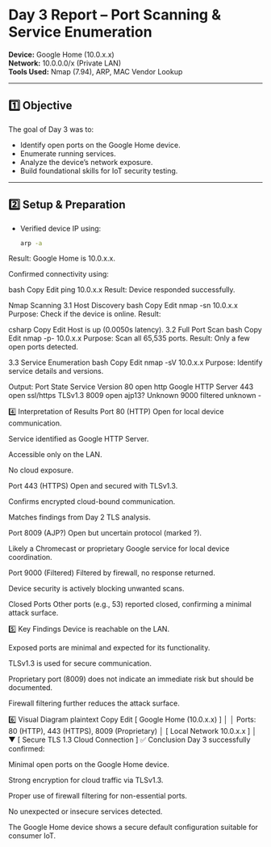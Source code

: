 # Day 3 Report – Port Scanning & Service Enumeration

**Device:** Google Home (10.0.x.x)  
**Network:** 10.0.0.0/x (Private LAN)  
**Tools Used:** Nmap (7.94), ARP, MAC Vendor Lookup

---

## 1️⃣ Objective
The goal of Day 3 was to:
- Identify open ports on the Google Home device.
- Enumerate running services.
- Analyze the device’s network exposure.
- Build foundational skills for IoT security testing.

---

## 2️⃣ Setup & Preparation
- Verified device IP using:
  ```bash
  arp -a
Result: Google Home is 10.0.x.x.

Confirmed connectivity using:

bash
Copy
Edit
ping 10.0.x.x
Result: Device responded successfully.

Nmap Scanning
3.1 Host Discovery
bash
Copy
Edit
nmap -sn 10.0.x.x
Purpose: Check if the device is online.
Result:

csharp
Copy
Edit
Host is up (0.0050s latency).
3.2 Full Port Scan
bash
Copy
Edit
nmap -p- 10.0.x.x
Purpose: Scan all 65,535 ports.
Result: Only a few open ports detected.

3.3 Service Enumeration
bash
Copy
Edit
nmap -sV 10.0.x.x
Purpose: Identify service details and versions.

Output:
Port	State	Service	Version
80	open	http	Google HTTP Server
443	open	ssl/https	TLSv1.3
8009	open	ajp13?	Unknown
9000	filtered	unknown	-

4️⃣ Interpretation of Results
Port 80 (HTTP)
Open for local device communication.

Service identified as Google HTTP Server.

Accessible only on the LAN.

No cloud exposure.

Port 443 (HTTPS)
Open and secured with TLSv1.3.

Confirms encrypted cloud-bound communication.

Matches findings from Day 2 TLS analysis.

Port 8009 (AJP?)
Open but uncertain protocol (marked ?).

Likely a Chromecast or proprietary Google service for local device coordination.

Port 9000 (Filtered)
Filtered by firewall, no response returned.

Device security is actively blocking unwanted scans.

Closed Ports
Other ports (e.g., 53) reported closed, confirming a minimal attack surface.

5️⃣ Key Findings
Device is reachable on the LAN.

Exposed ports are minimal and expected for its functionality.

TLSv1.3 is used for secure communication.

Proprietary port (8009) does not indicate an immediate risk but should be documented.

Firewall filtering further reduces the attack surface.

6️⃣ Visual Diagram
plaintext
Copy
Edit
[ Google Home (10.0.x.x) ]
         │
         │ Ports: 80 (HTTP), 443 (HTTPS), 8009 (Proprietary)
         │
   [ Local Network 10.0.x.x ]
         │
         ▼
 [ Secure TLS 1.3 Cloud Connection ]
✅ Conclusion
Day 3 successfully confirmed:

Minimal open ports on the Google Home device.

Strong encryption for cloud traffic via TLSv1.3.

Proper use of firewall filtering for non-essential ports.

No unexpected or insecure services detected.

The Google Home device shows a secure default configuration suitable for consumer IoT.